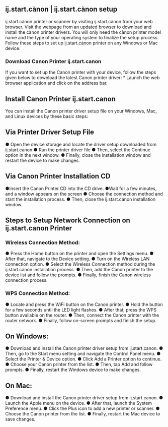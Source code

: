 <h2>ij.start.cànon | ij.start.cànon setup </h2>
ij.start.cànon printer or scanner by visiting ij.start.cànon from your web browser. Visit the webpage from an updated browser to download and install the cànon printer drivers. You will only need the cànon printer model name and the type of your operating system to finalize the setup process. Follow these steps to set up ij.start.cànon printer on any Windows or Mac device.
<h3>Download Canon Printer ij.start.canon</h3>
If you want to set up the Canon printer with your device, follow the steps given below to download the latest Canon printer driver:
*
Launch the web browser application and click on the address bar.
<h2>Install Canon Printer ij.start.canon</h2>
You can install the Canon printer driver setup file on your Windows, Mac, and Linux devices by these basic steps:
<h2>Via Printer Driver Setup File</h2>
●	Open the device storage and locate the driver setup downloaded from ij.start.canon
●	Run the printer driver file
●	Then, select the Continue option in the next window.
●	Finally, close the installation window and restart the device to make changes.
<h2>Via Canon Printer Installation CD</h2>
●Insert the Canon Printer CD into the CD drive.
●Wait for a few minutes, and a window appears on the screen
●	Choose the connection method and start the installation process.
●	Then, close the ij.start.canon installation window.
<h2>Steps to Setup Network Connection on ij.start.canon Printer</h2>
<h3>Wireless Connection Method:</h3>
●	Press the Home button on the printer and open the Settings menu.
●	After that, navigate to the Device setting.
●	Turn on the Wireless LAN connection option.
●	Select the Wireless Connection method during the ij.start.canon installation process.
●	Then, add the Canon printer to the device list and follow the prompts.
●	Finally, finish the Canon wireless connection process.
<h3>WPS Connection Method:</h3>
●	Locate and press the WiFi button on the Canon printer.
●	Hold the button for a few seconds until the LED light flashes.
●	After that, press the WPS button available on the router.
●	Then, connect the Canon printer with the router network.
●	Finally, follow on-screen prompts and finish the setup.
<h2>On Windows:</h2>
●	Download and install the Canon printer driver setup from ij.start.canon.
●	Then, go to the Start menu setting and navigate the Control Panel menu.
●	Select the Printer & Device option.
●	Click Add a Printer option to continue.
●	Choose your Canon printer from the list.
●	Then, tap Add and follow prompts.
●	Finally, restart the Windows device to make changes.
<h2>On Mac:</h2>
●	Download and install the Canon printer driver setup from ij.start.canon.
●	Launch the Apple menu on the device.
●	After that, launch the System Preference menu.
●	Click the Plus icon to add a new printer or scanner.
●	Choose the Canon printer from the list.
●	Finally, restart the Mac device to save changes.
